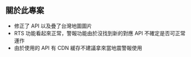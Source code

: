 ## 關於此專案
* 修正了 API 以及疊了台灣地圖圖片
* RTS 功能看起來正常，警報功能由於沒找到新的對應 API 不確定是否可正常運作
* 由於使用的 API 有 CDN 緩存不建議拿來當地震警報使用
